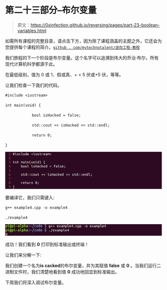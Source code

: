 # 第二十三部分–布尔变量

> 原文：<https://0xinfection.github.io/reversing/pages/part-23-boolean-variables.html>

如需所有课程的完整目录，请点击下方，因为除了课程涵盖的主题之外，它还会为您提供每个课程的简介。[`github . com/mytechnotalent/逆向工程-教程`](https://github.com/mytechnotalent/Reverse-Engineering-Tutorial)

我们旅程的下一个阶段是布尔变量。这个名字可以追溯到伟大的乔治·布尔，所有现代计算机科学都源于此。

在最低级别，值为 0 或 1、假或真、+ < 5 伏或+5 伏，等等。

让我们检查一下我们的代码。

```
#include <iostream>

int main(void) {

            bool isHacked = false;

            std::cout << isHacked << std::endl;

            return 0;

}

```

![](img/da716dbeb8042d5319c5ff8d2e344ab5.png)

要编译它，我们只需键入:

```
g++ example4.cpp -o example4

./example4

```

![](img/93121185eba688ca70c054d28369c13c.png)

成功！我们看到 **0** 打印到标准输出或终端！

让我们来分解一下:

我们创建一个名为**is cacked**的布尔变量，并为其赋值 **false** 或 **0** 。当我们运行二进制文件时，我们清楚地看到值 **0** 成功地回显到标准输出。

下周我们将深入调试布尔变量。